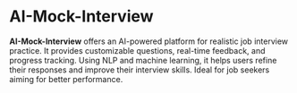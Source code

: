# AI-Mock-Interview
**AI-Mock-Interview** offers an AI-powered platform for realistic job interview practice. It provides customizable questions, real-time feedback, and progress tracking. Using NLP and machine learning, it helps users refine their responses and improve their interview skills. Ideal for job seekers aiming for better performance.
